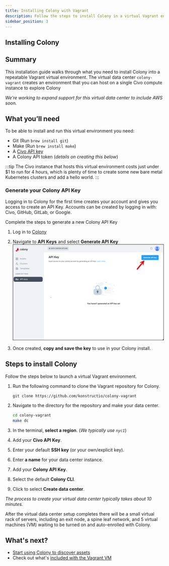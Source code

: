 ```yaml
---
title: Installing Colony with Vagrant
description: Follow the steps to install Colony in a virtual Vagrant environment
sidebar_position: 3
---
```


## Installing Colony

## Summary

This installation guide walks through what you need to install Colony into a repeatable Vagrant virtual environment.
The virtual data center `colony-vagrant` creates an environment that you can host on a single Civo compute instance to explore Colony

_We’re working to expand support for this virtual data center to include AWS soon._

## What you’ll need

To be able to install and run this virtual environment you need:

- Git (Run `brew install git`)
- Make (Run `brew install make`)
- A [Civo API key](https://www.civo.com/docs/account/api-keys)
- A Colony API token (_details on creating this below_)

:::tip
The Civo instance that hosts this virtual environment costs just under $1 to run for 4 hours, which is plenty of time to create some new bare metal Kubernetes clusters and add a hello world.
:::

### Generate your Colony API Key

Logging in to Colony for the first time creates your account and gives you access to create an API Key. Accounts can be created by logging in with: Civo, GitHub, GitLab, or Google.

Complete the steps to generate a new Colony API Key

1. Log in to [Colony](https://colony.konstruct.io/)
2. Navigate to **API Keys** and select **Generate API Key**
   ![Colony API Key](../../img/colony/colony-apikey.png)

3. Once created, **copy and save the key** to use in your Colony install.

## Steps to install Colony

Follow the steps below to launch a virtual Vagrant environment.

1. Run the following command to clone the Vagrant repository for Colony.

   ```git
   git clone https://github.com/konstructio/colony-vagrant
   ```

2. Navigate to the directory for the repository and make your data center.

   ```bash
   cd colony-vagrant
   make dc
   ```

3. In the terminal, **select a region**. (_We typically use `nyc1`_)
4. Add your **Civo API Key**.
5. Enter your default **SSH key** (or your own/explicit key).
6. Enter **a name** for your data center instance.
7. Add your **Colony API Key**.
8. Select the default **Colony CLI**.
9. Click to select **Create data center**.

_The process to create your virtual data center typically takes about 10 minutes._

After the virtual data center setup completes there will be a small virtual rack of servers, including an exit node, a spine leaf network, and 5 virtual machines (VM) waiting to be turned on and auto-enrolled with Colony.

## What's next?

- [Start using Colony to discover assets](virtual-install2)
- Check out what's [included with the Vagrant VM](vagrant)
